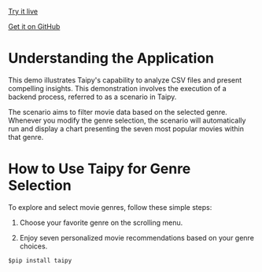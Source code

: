[Try it live](https://demo-movie-genre.taipy.cloud/) 

[Get it on GitHub](https://github.com/Avaiga/demo-movie-genre)

# Understanding the Application
This demo illustrates Taipy's capability to analyze CSV files 
and present compelling insights. This demonstration involves the 
execution of a backend process, referred to as a scenario in Taipy. 

The scenario aims to filter movie data based on the selected 
genre. Whenever you modify the genre selection, the scenario will 
automatically run and display a chart presenting the seven most 
popular movies within that genre.


# How to Use Taipy for Genre Selection
To explore and select movie genres, follow these simple steps:

1. Choose your favorite genre on the scrolling menu. 

2. Enjoy seven personalized movie recommendations based on your
genre choices.

```$pip install taipy```
